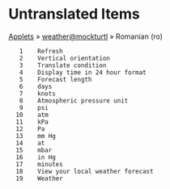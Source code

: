 # Untranslated Items
[Applets](../../../README.md) &#187; [weather@mockturtl](../README.md) &#187; Romanian (ro)

       1	Refresh
       2	Vertical orientation
       3	Translate condition
       4	Display time in 24 hour format
       5	Forecast length
       6	days
       7	knots
       8	Atmospheric pressure unit
       9	psi
      10	atm
      11	kPa
      12	Pa
      13	mm Hg
      14	at
      15	mbar
      16	in Hg
      17	minutes
      18	View your local weather forecast
      19	Weather
